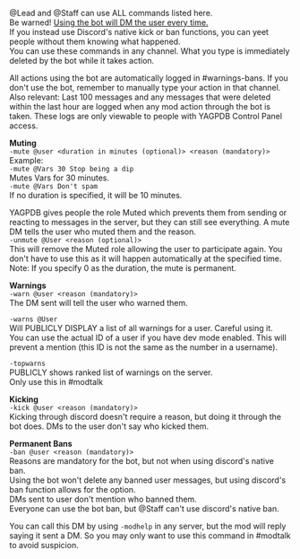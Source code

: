 
 @Lead and @Staff can use ALL commands listed here.     
 Be warned! <ins>Using the bot will DM the user every time.</ins>      
If you instead use Discord's native kick or ban functions, you can yeet people without them knowing what happened.      
You can use these commands in any channel. What you type is immediately deleted by the bot while it takes action. 

All actions using the bot are automatically logged in #warnings-bans. If you don't use the bot, remember to manually type your action in that channel.      
Also relevant: Last 100 messages and any messages that were deleted within the last hour are logged when any mod action through the bot is taken. These logs are only viewable to people with YAGPDB Control Panel access. 
 
 **Muting**      
`-mute @user <duration in minutes (optional)> <reason (mandatory)>`     
Example:     
`-mute @Vars 30 Stop being a dip`     
Mutes Vars for 30 minutes.     
`-mute @Vars Don't spam`     
If no duration is specified, it will be 10 minutes.

YAGPDB gives people the role Muted which prevents them from sending or reacting to messages in the server, but they can still see everything. 
A mute DM tells the user who muted them and the reason.     
`-unmute @User <reason (optional)>`     
This will remove the Muted role allowing the user to participate again. You don't have to use this as it will happen automatically at the specified time.      
Note: If you specify 0 as the duration, the mute is permanent.

**Warnings**     
 `-warn @user <reason (mandatory)> `    
The DM sent will tell the user who warned them. 
 
`-warns @User`     
Will PUBLICLY DISPLAY a list of all warnings for a user. Careful using it.     
You can use the actual ID of a user if you have dev mode enabled. This will prevent a mention (this ID is not the same as the number in a username).

`-topwarns`       
PUBLICLY shows ranked list of warnings on the server.      
Only use this in #modtalk     
 
**Kicking**     
`-kick @user <reason (mandatory)>`      
Kicking through discord doesn't require a reason, but doing it through the bot does. DMs to the user don't say who kicked them. 
 
**Permanent Bans**     
`-ban @user <reason (mandatory)>`    
Reasons are mandatory for the bot, but not when using discord's native ban.     
Using the bot won't delete any banned user messages, but using discord's ban function allows for the option.     
DMs sent to user don't mention who banned them.    
Everyone can use the bot ban, but @Staff can't use discord's native ban.
 
You can call this DM by using `-modhelp` in any server, but the mod will reply saying it sent a DM. So you may only want to use this command in #modtalk to avoid suspicion.
